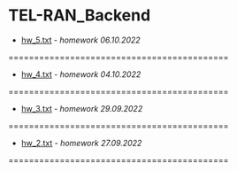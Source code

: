 # TEL-RAN_Backend

- [hw_5.txt](https://github.com/sl101/TEL-RAN_Backend/blob/main/homeworks/hw_06_10/src) - _homework 06.10.2022_

===========================================

- [hw_4.txt](https://github.com/sl101/TEL-RAN_Backend/blob/main/homeworks/hw_4/src/game/hero/Elf4.java) - _homework 04.10.2022_

===========================================

- [hw_3.txt](https://github.com/sl101/TEL-RAN_Backend/blob/main/homeworks/hw_3/src/main/java/Main.java) - _homework 29.09.2022_

===========================================

- [hw_2.txt](https://github.com/sl101/TEL-RAN_Backend/blob/main/homeworks/hw_2/src/main/java/Main.java) - _homework 27.09.2022_

===========================================
